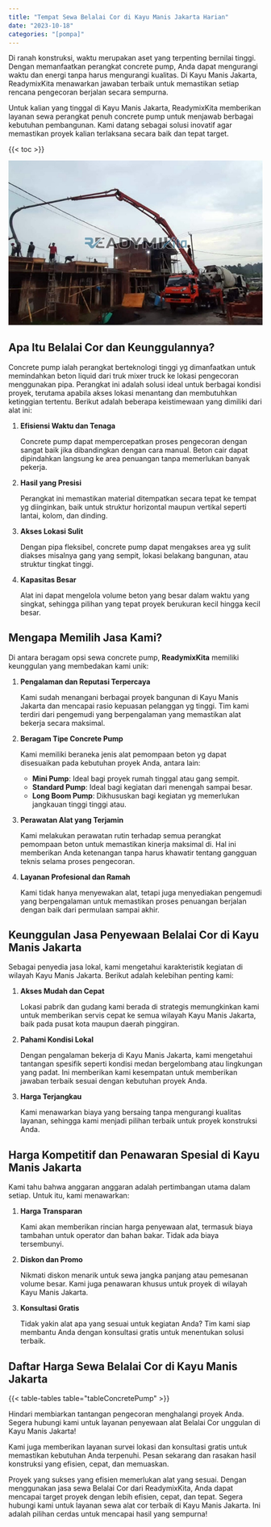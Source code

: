 ```yaml
---
title: "Tempat Sewa Belalai Cor di Kayu Manis Jakarta Harian"
date: "2023-10-18"
categories: "[pompa]"
---
```


Di ranah konstruksi, waktu merupakan aset yang terpenting bernilai tinggi. Dengan memanfaatkan perangkat concrete pump, Anda dapat mengurangi waktu dan energi tanpa harus mengurangi kualitas. Di Kayu Manis Jakarta, ReadymixKita menawarkan jawaban terbaik untuk memastikan setiap rencana pengecoran berjalan secara sempurna.

Untuk kalian yang tinggal di Kayu Manis Jakarta, ReadymixKita memberikan layanan sewa perangkat penuh concrete pump untuk menjawab berbagai kebutuhan pembangunan. Kami datang sebagai solusi inovatif agar memastikan proyek kalian terlaksana secara baik dan tepat target.

{{< toc >}}

![Tempat Sewa Belalai Cor di Kayu Manis Jakarta Harian](/images/pompa/sewa-pompa-03.jpg)

## Apa Itu Belalai Cor dan Keunggulannya?

Concrete pump ialah perangkat berteknologi tinggi yg dimanfaatkan untuk memindahkan beton liquid dari truk mixer truck ke lokasi pengecoran menggunakan pipa. Perangkat ini adalah solusi ideal untuk berbagai kondisi proyek, terutama apabila akses lokasi menantang dan membutuhkan ketinggian tertentu. Berikut adalah beberapa keistimewaan yang dimiliki dari alat ini:

1. **Efisiensi Waktu dan Tenaga**

   Concrete pump dapat mempercepatkan proses pengecoran dengan sangat baik jika dibandingkan dengan cara manual. Beton cair dapat dipindahkan langsung ke area penuangan tanpa memerlukan banyak pekerja.

2. **Hasil yang Presisi**

   Perangkat ini memastikan material ditempatkan secara tepat ke tempat yg diinginkan, baik untuk struktur horizontal maupun vertikal seperti lantai, kolom, dan dinding.

3. **Akses Lokasi Sulit**

   Dengan pipa fleksibel, concrete pump dapat mengakses area yg sulit diakses misalnya gang yang sempit, lokasi belakang bangunan, atau struktur tingkat tinggi.

4. **Kapasitas Besar**

   Alat ini dapat mengelola volume beton yang besar dalam waktu yang singkat, sehingga pilihan yang tepat proyek berukuran kecil hingga kecil besar.

## Mengapa Memilih Jasa Kami?

Di antara beragam opsi sewa concrete pump, **ReadymixKita** memiliki keunggulan yang membedakan kami unik:

1. **Pengalaman dan Reputasi Terpercaya**

   Kami sudah menangani berbagai proyek bangunan di Kayu Manis Jakarta dan mencapai rasio kepuasan pelanggan yg tinggi. Tim kami terdiri dari pengemudi yang berpengalaman yang memastikan alat bekerja secara maksimal.

2. **Beragam Tipe Concrete Pump**

   Kami memiliki beraneka jenis alat pemompaan beton yg dapat disesuaikan pada kebutuhan proyek Anda, antara lain:
   - **Mini Pump**: Ideal bagi proyek rumah tinggal atau gang sempit.
   - **Standard Pump**: Ideal bagi kegiatan dari menengah sampai besar.
   - **Long Boom Pump**: Dikhususkan bagi kegiatan yg memerlukan jangkauan tinggi tinggi atau.

3. **Perawatan Alat yang Terjamin**

   Kami melakukan perawatan rutin terhadap semua perangkat pemompaan beton untuk memastikan kinerja maksimal di. Hal ini memberikan Anda ketenangan tanpa harus khawatir tentang gangguan teknis selama proses pengecoran.

4. **Layanan Profesional dan Ramah**

   Kami tidak hanya menyewakan alat, tetapi juga menyediakan pengemudi yang berpengalaman untuk memastikan proses penuangan berjalan dengan baik dari permulaan sampai akhir.

## Keunggulan Jasa Penyewaan Belalai Cor di Kayu Manis Jakarta

Sebagai penyedia jasa lokal, kami mengetahui karakteristik kegiatan di wilayah Kayu Manis Jakarta. Berikut adalah kelebihan penting kami:

1. **Akses Mudah dan Cepat**

   Lokasi pabrik dan gudang kami berada di strategis memungkinkan kami untuk memberikan servis cepat ke semua wilayah Kayu Manis Jakarta, baik pada pusat kota maupun daerah pinggiran.

2. **Pahami Kondisi Lokal**

   Dengan pengalaman bekerja di Kayu Manis Jakarta, kami mengetahui tantangan spesifik seperti kondisi medan bergelombang atau lingkungan yang padat. Ini memberikan kami kesempatan untuk memberikan jawaban terbaik sesuai dengan kebutuhan proyek Anda.

3. **Harga Terjangkau**

   Kami menawarkan biaya yang bersaing tanpa mengurangi kualitas layanan, sehingga kami menjadi pilihan terbaik untuk proyek konstruksi Anda.

## Harga Kompetitif dan Penawaran Spesial di Kayu Manis Jakarta

Kami tahu bahwa anggaran anggaran adalah pertimbangan utama dalam setiap. Untuk itu, kami menawarkan:

1. **Harga Transparan**

   Kami akan memberikan rincian harga penyewaan alat, termasuk biaya tambahan untuk operator dan bahan bakar. Tidak ada biaya tersembunyi.

2. **Diskon dan Promo**

   Nikmati diskon menarik untuk sewa jangka panjang atau pemesanan volume besar. Kami juga penawaran khusus untuk proyek di wilayah Kayu Manis Jakarta.

3. **Konsultasi Gratis**

   Tidak yakin alat apa yang sesuai untuk kegiatan Anda? Tim kami siap membantu Anda dengan konsultasi gratis untuk menentukan solusi terbaik.

## Daftar Harga Sewa Belalai Cor di Kayu Manis Jakarta

{{< table-tables table="tableConcretePump" >}}

Hindari membiarkan tantangan pengecoran menghalangi proyek Anda. Segera hubungi kami untuk layanan penyewaan alat Belalai Cor unggulan di Kayu Manis Jakarta!

Kami juga memberikan layanan survei lokasi dan konsultasi gratis untuk memastikan kebutuhan Anda terpenuhi. Pesan sekarang dan rasakan hasil konstruksi yang efisien, cepat, dan memuaskan.

Proyek yang sukses yang efisien memerlukan alat yang sesuai. Dengan menggunakan jasa sewa Belalai Cor dari ReadymixKita, Anda dapat mencapai target proyek dengan lebih efisien, cepat, dan tepat. Segera hubungi kami untuk layanan sewa alat cor terbaik di Kayu Manis Jakarta. Ini adalah pilihan cerdas untuk mencapai hasil yang sempurna!